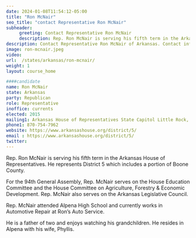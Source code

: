 ```yaml
---
date: 2024-01-08T11:54:12-05:00
title: "Ron McNair"
seo_title: "contact Representative Ron McNair"
subheader:
     greeting: Contact Representative Ron McNair
     description: Rep. Ron McNair is serving his fifth term in the Arkansas House of Representatives. He represents District 5 which includes a portion of Boone County. For the 94th General Assembly, Rep. McNair serves on the House Education Committee and the House Committee on Agriculture, Forestry & Economic Development.
description: Contact Representative Ron McNair of Arkansas. Contact information for Ron McNair includes email address, phone number, and mailing address.
image: ron-mcnair.jpeg
video:
url:  /states/arkansas/ron-mcnair/
weight: 1
layout: course_home

####candidate
name: Ron McNair
state: Arkansas
party: Republican
role: Representative
inoffice: currents
elected: 2015
mailing1: Arkansas House of Representatives State Capitol Little Rock, AR 72201
phone1: 870-754-7962
website: https://www.arkansashouse.org/district/5/
email : https://www.arkansashouse.org/district/5/
twitter:
---
```


Rep. Ron McNair is serving his fifth term in the Arkansas House of Representatives. He represents District 5 which includes a portion of Boone County.

For the 94th General Assembly, Rep. McNair serves on the House Education Committee and the House Committee on Agriculture, Forestry & Economic Development. Rep. McNair also serves on the Arkansas Legislative Council.

Rep. McNair attended Alpena High School and currently works in Automotive Repair at Ron’s Auto Service.

He is a father of two and enjoys watching his grandchildren. He resides in Alpena with his wife, Phyllis.
